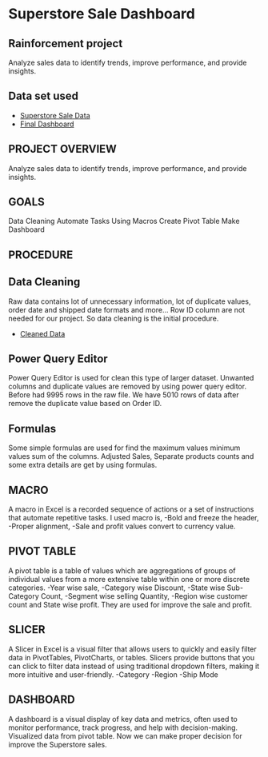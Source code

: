 # Superstore Sale Dashboard
## Rainforcement project
Analyze sales data to identify trends, improve performance, and provide insights.

## Data set used
- <a href="https://github.com/prabinp242/Superstore_Sale_Dashboard/blob/main/Rainforcement%20Project.xlsx"> Superstore Sale Data </a>
- <a href="https://github.com/prabinp242/Superstore_Sale_Dashboard/blob/main/Final%20Dashboard.png"> Final Dashboard </a>

## PROJECT  OVERVIEW
  Analyze sales data to identify trends, improve performance, and provide insights.

## GOALS
  Data Cleaning
  Automate Tasks Using Macros
  Create Pivot Table
  Make Dashboard

## PROCEDURE

## Data Cleaning
  Raw data contains lot of unnecessary information, lot of duplicate values, order date and shipped date formats and more…
  Row ID column are not needed for our project. So data cleaning is the initial procedure.
  - <a href="https://github.com/prabinp242/Superstore_Sale_Dashboard/blob/main/Cleaned%20data.png"> Cleaned Data </a>
  
## Power Query Editor
  Power Query Editor is used for clean this type of larger dataset.
  Unwanted columns and duplicate values are removed by using power query editor. 
  Before had 9995 rows in the raw file. 
  We have 5010 rows of data after remove the duplicate value based on Order ID.
## Formulas
  Some simple formulas are used for find the maximum values minimum values sum of the columns.
  Adjusted Sales, Separate products counts and some extra details are get by using formulas.
## MACRO
  A macro in Excel is a recorded sequence of actions or a set of instructions that automate repetitive tasks.
  I used macro is,
    -Bold and freeze the header,
    -Proper alignment,
    -Sale and profit values convert to currency value.
## PIVOT TABLE
  A pivot table is a table of values which are aggregations of groups of individual values from a more extensive table within one or more discrete categories.
    -Year wise sale,
    -Category wise Discount,
    -State wise Sub-Category Count,
    -Segment wise selling Quantity,
    -Region wise customer count and State wise profit.
  They are used for improve the sale and profit. 
## SLICER
  A Slicer in Excel is a visual filter that allows users to quickly and easily filter data in PivotTables, PivotCharts, or tables. Slicers provide buttons that you can click to filter data instead of using 
  traditional dropdown filters, making it more intuitive and user-friendly.
    -Category
    -Region
    -Ship Mode
## DASHBOARD
  A dashboard is a visual display of key data and metrics, often used to monitor performance, track progress, and help with decision-making.
  Visualized data from pivot table. Now we can make proper decision for improve the Superstore sales.






    
    
